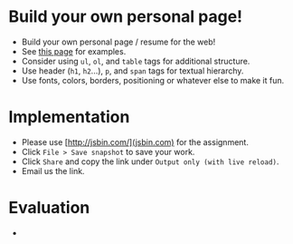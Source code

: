 Build your own personal page!
=
- Build your own personal page / resume for the web!
- See [this page](http://cs.nyu.edu/web/People/phdstudents.html) for examples.
- Consider using `ul`, `ol`, and `table` tags for additional structure.
- Use header (`h1`, `h2`...), `p`, and `span` tags for textual hierarchy.
- Use fonts, colors, borders, positioning or whatever else to make it fun.

Implementation
=
- Please use [http://jsbin.com/](jsbin.com) for the assignment.
- Click `File > Save snapshot` to save your work.
- Click `Share` and copy the link under `Output only (with live reload)`.
- Email us the link.

Evaluation
=
- 

